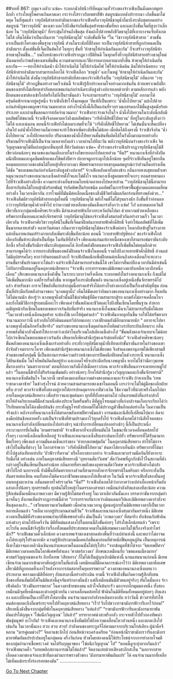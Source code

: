 ##บทที่ 867: กุญแจ
ผลัวะ แซ่ด~
ระลอกน้ำอัสนีวารีที่หมุนวนทั่วร่างของจ้าวเฟิงเป็นดั่งมหาสมุทรลึกล้ำ กว้างใหญ่ไพศาลเกินคาดเดา กระจ่างใสราวกับเพชรสีฟ้า สมบูรณ์แบบดังปรารถนา เกิดขึ้นมาไม่หยุด
ในที่สุดแล้ว วายุอัสนีห้าสายลำดับแรกของจ้าวเฟิงหรือวายุอัสนีธาตุน้ำก็มาถึงระดับสุดยอดอย่างสมบูรณ์
‘วิชาวายุอัสนี’ ของเขา แตะไปถึงขีดจำกัดขั้นสุดท้ายของขั้นที่หก และแตะถึงขั้นเจ็ดที่สูงกว่าเล็กน้อย
ใน ‘วายุอัสนีธาตุน้ำ’ ที่กระตุ้นไปจนถึงขีดสุด ยังแฝงไปด้วยพลังชีวิตธาตุไม้ที่เบาบางจนจับสังเกตไม่ได้ เห็นได้ชัดว่าเป็นกลิ่นอาย ‘วายุอัสนีธาตุไม้’ ระดับขั้นที่เจ็ด
“ใน ‘วิชาวายุอัสนีห้าสาย ’ สามขั้นแรกเป็นเค้าโครงของพื้นฐานวายุอัสนี ส่วนในระดับที่สี่ถึงหก จะเป็นวายุอัสนีห้าสายที่ถูกกำหนดเป็นลำดับแรก ตั้งแต่ขั้นที่เจ็ดเป็นต้นไป ในทุกๆ ขั้นที่ ‘ห้าธาตุให้กำเนิดกันและกัน’ ก็จะสร้างวายุอัสนีห้าสายธาตุใหม่ขึ้น…”
บนใบหน้าของจ้าวเฟิงปรากฏแววปีติยินดี
ในทุกครั้งที่วายุอัสนีห้าสายสร้างธาตุใหม่ นั่นหมายถึงว่าพลังของเขาเพิ่มขึ้น ความสามารถและวิธีการหลากหลายมากยิ่งขึ้น
ห้าธาตุให้กำเนิดกันและกัน— —ทองให้กำเนิดน้ำ น้ำให้กำเนิดไม้ ไม้ให้กำเนิดไฟ ไฟให้กำเนิดดิน ดินให้กำเนิดทอง
วายุอัสนีห้าสายลำดับแรกสามารถเลือกได้ จ้าวเฟิงเลือก ‘ธาตุน้ำ’
และในหมู่ ‘ห้าธาตุให้กำเนิดกันและกัน’ น้ำให้กำเนิดไม้
ดังนั้นวายุอัสนีห้าสายลำดับที่สองของจ้าวเฟิงจึงเป็น ‘วายุอัสนีธาตุไม้’
กลิ่นอาย ‘วายุอัสนีธาตุไม้’ ปรากฏขึ้นอย่างรวดเร็วเช่นนี้ จ้าวเฟิงรู้สึกประหลาดใจอย่างมากเช่นกัน ด้วยเพราะพลังฝึกตนของเขายังไม่เทียบเท่ากับขอบเขตแก่นก่อกำเนิดระดับสูงช่วงปลายเลยด้วยซ้ำ
ตามหลักการแล้ว พลังฝึกตนของเขาต้องเข้าใกล้หรือไม่ก็เป็นราชันแล้ว จึงจะสามารถสร้าง ‘วายุอัสนีธาตุไม้’ ออกมาได้
ครุ่นคิดพิจารณาอยู่ครู่หนึ่ง จ้าวเฟิงก็เข้าใจในเหตุผล
‘ที่แท้ก็เป็นเพราะ ‘น้ำผึ้งไป่หยวน’ แฝงไปด้วยแก่นสำคัญของพฤกษาจำนวนมหาศาล อย่างไรน้ำผึ้งนี้ก็เป็นแก่นที่รวบรวมเกสรดอกไม้ชั้นสูงสุดนับร้อยประเภท และผ่านขั้นตอนการสกัดจำนวนมาก’
จ้าวเฟิงกระจ่างแจ้งในใจ
น้ำผึ้งไป่หยวนในระดับนี้กลับมีผลลัพธ์ได้ขนาดนี้ จ้าวเฟิงจึงอดคาดหวังถึงผลลัพธ์ของ ‘วารีศักดิ์สิทธิ์ไป่หยวน’ ที่อยู่ในระดับสูงยิ่งกว่าไม่ได้
และแน่นอน ตอนนี้จ้าวเฟิงยังไม่เหมาะสมที่จะใช้ ‘วารีศักดิ์สิทธิ์ไป่หยวน’ ไม่เช่นนั้นจะสิ้นเปลืองเกินไป
แค่น้ำผึ้งไป่หยวนก็มากพอจะทำให้เขาเพิ่มระดับขึ้นไม่น้อย
เมื่อคิดได้ถึงตรงนี้
จ้าวเฟิงจึงกิน ‘น้ำผึ้งไป่หยวน’ ลงไปอีกหลายอึก
ปริมาณของน้ำผึ้งไป่หยวนชั้นต้นที่ผลิตได้ในรังผึ้งมากมายอย่างยิ่ง ปริมาณที่จ้าวเฟิงมีก็เป็นจำนวนหลายถังแล้ว
เวลาผ่านไปทีละวัน
พลังวายุอัสนีบนร่างของจ้าวเฟิง จิตวิญญาณธาตุไม้ที่แฝงอยู่มากขึ้นทุกที
สี่ห้าวันต่อมา
แซ่ด~
ทั่วร่างของจ้าวเฟิงปรากฏวายุอัสนีธาตุไม้สีเขียวอ่อนน้อยๆ ขนาดของแก่นผลึกภายในร่างก็ขยายออกไปหลายส่วน
“หืม?”
หนานกงเซิ่งที่กำลังปิดผนึกฝึกตนและดูดซึมพลิกแพลงใช้พลังปีศาจ ปลายจมูกกระตุกไปเล็กน้อย
จุดที่จ้าวเฟิงยืนอยู่โชยกลิ่นหอมตลบอบอวลของต้นไม้ใบหญ้าที่เบาบางมา พืชพรรณรอบกายเขาอุดมสมบูรณ์กว่าส่วนอื่นอย่างเห็นได้ชัด
“ขอบเขตแก่นก่อกำเนิดระดับสูงช่วงปลาย!”
จ้าวเฟิงหลับตาทั้งสองข้าง กลิ่นอายสงบสุขบนตัวเขาหมุนวนบนร่างของหนานกงเซิ่งคล้ายตั้งใจและไม่ตั้งใจ
หนานกงเซิ่งสูดลมหายใจเบาๆ ทอดสายตามองไปที่จ้าวเฟิงอย่างลึกซึ้ง ความกระด้างเย็นชาบนใบหน้าคลายลงไปหลายส่วน
“วายุอัสนีธาตุไม้นี้สามารถสื่อสารกับต้นไม้ใบหญ้านับร้อยพันธุ์ จำกัดพิษเป็นร้อยชนิด ผลลัพธ์ในการรักษาฟื้นฟูบาดแผลยอดเยี่ยมอย่างยิ่ง ในเวลาเดียวกัน การโจมตีที่มันมีต่อเลือดเนื้อของสิ่งมีชีวิตยังมีผลกัดกร่อนที่ทรงพลังด้วย…”
จ้าวเฟิงสัมผัสวายุอัสนีห้าสายกลุ่มใหม่นี้
วายุอัสนีธาตุไม้ พลังโจมตีไม่ได้รุนแรงนัก ถึงขั้นที่ว่าอ่อนแอกว่าวายุอัสนีธาตุน้ำด้วยซ้ำไป ทว่าความช่วยเหลือของมันแข็งแกร่งยิ่งกว่า
แซ่ด! วิ้ง!
แสงหมอกควันสีเขียวที่เกาะกลุ่มเหนือศีรษะจ้าวเฟิง มีลำแสงสายฟ้าเกี่ยวกระหวัดกันไปมา
ด้วยความช่วยเหลือของทรัพยากรชั้นยอดและพลังจักรพรรดิ วายุอัสนีธาตุไม้ของจ้าวเฟิงสั่งสมก่อตัวกันอย่างรวดเร็ว
ในเวลาเดียวกัน
จ้าวเฟิงอาศัยวิชาวายุอัสนีในขั้นที่เจ็ดมาฝึกฝนกายสายฟ้าศักดิ์สิทธิ์ จึงทำให้ผลลัพธ์ที่ได้เพิ่มขึ้นมากหลายเท่าตัว
หลายวันต่อมา
กลิ่นอายวายุอัสนีธาตุไม้ของจ้าวเฟิงค่อยๆ ไหลกลับเข้าสู่ในร่างกาย แต่กลิ่นอายแก่นแท้ร่างกายกลับเพิ่มระดับขึ้นทีละน้อย
ตอนนี้ ‘กายสายฟ้าปฐพีทอง’ ของจ้าวเฟิงใกล้เคียงกับขั้นห้าระดับต่ำเป็นที่สุด ในทันทีที่สำเร็จ เพียงแค่แก่นแท้กายเนื้อของเขาก็สามารถข่มราชันระดับลึกซึ้ง หรือถึงขั้นรับมือราชันระดับสุดยอดได้
อีกทั้งพลังฝึกตนของจ้าวเฟิงก็เพิ่มขึ้นไม่หยุดอีกด้วย
สามารถพูดได้ว่า
การยกระดับขึ้นของพลังฝึกตนจ้าวเฟิงในตอนนี้ รวมไปถึงกายสายฟ้าศักดิ์สิทธิ์ ล้วนแต่ไม่มีอุปสรรคใดๆ
หากว่ายินยอมแล้วละก็
จ้าวเฟิงปิดผนึกเพื่อฝึกตนต่อเดือนถึงสองเดือนก็จะทะลวงผ่านขั้นราชันปราณเทวะได้แล้ว
แต่จ้าวเฟิงไม่สามารถทำเช่นนี้ได้ เขาไม่อาจสิ้นเปลืองเวลาอันมีค่าเช่นนี้ไปกับการฝึกตนอยู่ในคฤหาสน์เสียหยาง
“จ้าวเฟิง การบรรจบของมิติเทพลวงตายังเหลือเวลาอีกหนึ่งเดือน”
เสียงของหนานกงเซิ่งดังขึ้น
ในระยะเวลากว่าครึ่งเดือน ระลอกพลังในร่างหนานกงเซิ่ง ถึงแม้ไม่ได้เพิ่มขึ้นมากนัก แต่ก็ราบรื่นยิ่งขึ้น
หากพูดเรื่องระดับขั้นพลัง หนานกงเซิ่งอยู่เหนือขั้นจักรพรรดิไปแล้ว สำหรับเขา การจะใช้พลังที่แก่กล้ากลุ่มนี้อย่างแท้จริงได้อย่างไรต่างหากถึงเป็นเรื่องสำคัญที่สุด
ก่อนนั้นที่ประมือกับพลังอำนาจของ ‘นางพญาผึ้ง’ เห็นได้ชัดเลยว่ากินแรงของหนานกงเซิ่งอย่างมาก ยืนหยัดได้ไม่นานนัก
ต้องรู้ว่า
นางพญาผึ้งตัวนั้นมิใช่เผ่าพันธุ์ที่มีความสามารถสู้รบ แถมยังไม่อาจเคลื่อนไหว และยิ่งไม่มีวิธีการสู้รบตบมืออะไร เพียงแค่ว่าขั้นพลังและชีวิตแตะไปถึงขั้นเซียนโดยพื้นฐาน
ถ้าหากเผชิญหน้ากับเซียนในขอบเขตเทวาเร้นลับที่แท้จริง หนานกงเซิ่งในขณะนั้นจะไม่สามารถรับมือได้เลย
“ในเวลาช่วงหนึ่งเดือนสุดท้าย จะต้องใช้เวลาให้คุ้มค่าแล้ว”
จ้าวเฟิงชันกายลุกยืนขึ้น
รอให้ได้ทรัพยากรจำนวนมากกว่านี้ แล้วกลับไปยังดินแดนทวีปก่อนเถอะ เวลาฝึกตนยังมีอีกมากมายนัก
“ อยากจะไปหานางพญาผึ้งนั่นอีกครั้งเสียจริง”
บนร่างของหนานกงเซิ่งผุดลำแสงโลหิตม่วงระยิบระยับเลือนราง กลิ่นอายพลังที่น่ากลัวนั้นทำให้อากาศว่างเปล่าในบริเวณใกล้เคียงแข็งค้างไป
“ขั้นพลังของเจ้าแทบจะไม่ด้อยไปกว่าเซียนในขอบเขตเทวาเร้นลับ เสียดายก็เพียงสำนึกรู้ของเจ้าด้อยยิ่งนัก”
จ้าวเฟิงส่ายศีรษะน้อยๆ
ขั้นพลังของหนานกงเซิ่งแข็งแกร่งอย่างยิ่ง กระทั่งวายุอัสนีธาตุน้ำที่เทียบเท่าขั้นราชันภายในร่างของเขายังจับตัวจนยากจะโคจร
เพียงแต่สำนึกรู้ของหนานกงเซิ่งไม่เพียงพอ จึงสำแดงพลานุภาพได้เพียงสามสี่ส่วนของพลังกลุ่มนี้
นี่เป็นสถานการณ์ความก้าวหน้าของการปิดผนึกฝึกตนในช่วงระยะนี้
หนานกงเซิ่งได้ยินเช่นนั้น ในใจก็พลันอึดอัดอยู่บ้าง และถอดใจที่จะประมือกับนางพญาผึ้ง
หากไม่ใช่ว่ามีอาวุธเทพชั้นรองอย่าง ‘มนตราอากาศ’ ตอนที่ก่อกวนรังผึ้งไปเมื่อคราวก่อน พวกจ้าวเฟิงสี่คนอาจจะตายยกหมู่ไปแล้ว
“ในตอนนี้ข้ายังไม่รีบร้อนเพิ่มพลัง อย่างน้อยๆ ก็รอให้สำนึกรู้ดวงวิญญาณแตะถึงขั้นจักรพรรดิ”
หนานกงเซิ่งตัดสินใจ
ในเวลานี้ เขายังคงมองเห็นความต่างของตนเองและจ้าวเฟิง
ถ้าหากเป็น ‘เทพราชาดวงตาซ้าย’ ในช่วงรุ่งโรจน์ ด้วยความสามสามารถของเขาในตอนนี้ เกรงว่าจะไม่ใช่คู่มือของอีกฝ่าย
พรึ่บ สวบ!
พวกจ้าวเฟิงทั้งสองอยู่ภายใต้การปกคลุมจากเงาสีม่วงเงิน ใช้ความเร็วที่น่าสะพรึงโฉบไปมาภายในคฤหาสน์เสียหยาง เพื่อสำรวจและขุดค้นหา
ทุกที่ที่ทั้งสองผ่านไป กลิ่นอายพลังที่แกร่งกล้าก็ทำให้อัจฉริยะยอดฝีมือส่วนหนึ่งต้องประหวั่นพรั่นพรึง
ดีที่คู่หูโจรผมม่วงที่เก่งกล้าจนเกือบจะเรียกได้ว่าไร้เทียมทานไม่ได้ลงมือปล้นชิง กระทั่งคู่หูโจรตัวปลอมก็ไม่ได้ปรากฏตัวขึ้นอีกแต่อย่างใด
ในความเป็นจริงแล้ว
หลังจากที่หนานกงเซิ่งได้มรดกพลังเทพปีศาจนั่นแล้ว อารมณ์และนิสัยก็เปลี่ยนไปมาก คิดจะลงมือปล้นชิงหลายครั้ง แต่เป็นจ้าวเฟิงที่ห้ามปรามเอาไว้ทุกครั้งไป
จ้าวเฟิงสังเกตได้ว่านิสัยใจคอของหนานกงเซิ่งกำลังเปลี่ยนแปลงไปอย่างช้าๆ
หนำซ้ำการเปลี่ยนแปลงอย่างช้าๆ นี้ก็เป็นประหนึ่งกระบวนการที่เกิดขึ้น ‘ตามธรรมชาติ’ จ้าวเฟิงยากที่จะเปลี่ยนมันได้
ในขณะที่เวลาเคลื่อนคล้อยไปเรื่อยๆ
เวลาหนึ่งเดือนที่เหลืออยู่ จ้าวเฟิงและหนานกงเซิ่งสืบเสาะค้นหาไปทั่ว ทรัพยากรที่ได้รับมามากขึ้นเรื่อยๆ
เพียงแต่
ความมั่นคงแข็งแกร่งของ ‘ค่ายกลเทพคุ้มกัน’ ในคฤหาสน์เสียหยาง ทำให้ไม่อาจเข้าไปในพื้นที่ต่างๆ ได้
โอกาสจำพวก ‘วารีศักดิ์สิทธิ์ไป่หยวน’ ค้นหาได้ยากเย็นนัก ทรัพยากรที่ได้มาทั่วไปสูงส่งเทียบเท่ากับ ‘บัวฟ้าวารีคราม’
หรือโอกาสบางอย่าง จ้าวเฟิงและพวกร่วมมือกันก็ยังยากจะรับมือได้
อย่างเช่น ภายในคฤหาสน์เสียหยางมี ‘อุทยานสัตว์วิเศษ’ สัตว์วิเศษที่ถูกกักขังไว้ในสถานที่ดังกล่าวอยู่ในขั้นเซียนเป็นอย่างน้อย
กลิ่นอายที่ทรงพลังของอุทยานสัตว์วิเศษ พวกจ้าวเฟิงต่างไม่กล้าเข้าไปใกล้
นอกจากนี้ ยังมีพื้นที่อันตรายบางส่วนที่สามารถสังหารจักรพรรดิในพริบตา หรือกระทั่งเป็นอันตรายต่อเซียน คนทั้งสองไม่คิดจะเอาชีวิตของตนเองไปเสี่ยงด้วย
ในวันนี้
พวกจ้าวเฟิงทั้งสองยืนอยู่บนหอสูงตะหง่าน กลั้นลมหายใจสำรวมจิต
“หืม?”
จ้าวเฟิงสังเกตได้ว่าอากาศว่างเปล่าเบื้องหน้าเริ่มอับแสงลงไปน้อยๆ
ทุกสรรพสิ่ง ทุกต้นไม้ใบหญ้าในครรลองสายตา เหมือนกำลังอับแสงลงทีละน้อย ความรู้สึกเช่นนั้นเหมือนภาพลวงตา มีความรู้สึกไม่สมจริงอยู่
ในเวลาเดียวกันนั้นเอง
บรรดาราชันจากกลุ่มอำนาจอื่นๆ สังเกตเห็นปรากฏการณ์นี้ด้วย
“การบรรจบกันระหว่างดินแดนทวีปและมิติเทพลวงตากำลังจะสิ้นสุดลงแล้ว…”
เซวียนหยวนเหวินพึมพำ
เมื่อคำนวณเวลาดู ผู้คนอยู่ภายในมิติเทพลวงตาก็เป็นเวลาหลายเดือนแล้ว
“เหลือเวลาอยู่ประมาณสามสี่วัน”
จ้าวเฟิงและหนานกงเซิ่งสบตากันคราหนึ่ง
มิติเทพลวงตาเป็นมิติทิ้งร้างของเทพเก่าแก่ที่พิเศษอย่างยิ่ง มันเป็นดั่ง ‘ภาพลวงตา’ ที่สมจริง ทับซ้อนกับฟ้าดินแห่งต่างๆ
ผ่านไปอีกครึ่งวัน
มิติที่หม่นแสงลงไปในตอนนี้ถึงขั้นค่อยๆ โปร่งใสเล็กน้อยแล้ว
“เพราะอะไรกัน ตอนนี้ข้าจึงรู้สึกว่าเรื่องทั้งหมดที่ประสบพบเจอมาในมิติเทพพลวงตาไม่ใช่เรื่องจริงเท่าไหร่นัก?”
จ้าวเฟิงขมวดคิ้วเล็กน้อย
ดวงตาเทพเจ้าของเขาสอดส่องพื้นที่ว่างเปล่าแห่งนี้ และพบว่าไม่อาจมองได้ทะลุปรุโปร่งมากนัก
ความรู้สึกประมาณนี้เคยเกิดขึ้นมาก่อนที่ตำหนักฟั่นหลุนกู่อิน เป็นเหตุการณ์ที่เขาไม่อาจมองหลิวฉินซินบนกำแพงภาพในตอนนั้นได้ปรุโปร่ง
“จากข้อมูลที่ข้าได้จาก ‘จิตเทพปีศาจ’ มิติเทพลวงตาเคยเป็นโลกพิเศษที่สำแดง ‘ศาสตร์ลวงตา’ ลักษณะเหมือนกับ ‘เขตแดนเมืองมายา’ ศาสตร์วิญญาณของเจ้า อีกทั้งเทพ ‘เสียหยาง’ ก็ไม่ได้เป็นผู้บุกเบิกมิติแห่งนี้ นานแสนนานก่อนนี้ มีเทพเซียนจำนวนมากเข้ามาอาศัยอยู่ภายในที่แห่งนี้ เคยมียอดฝีมือคาดการณ์เอาไว้ว่า มิติเทพลวงตาคือเศษเสี้ยวมิติที่ถูกทอดทิ้งเอาไว้หลังจากการล่มสลายในยุคบรรพกาล”
ดวงตาของหนานกงเซิ่งเผยแววประหลาด พลางมองมิติที่ค่อยๆ อับแสงลงนี้อย่างประเมิน
ยามนี้
จ้าวเฟิงถึงขั้นเกิดความรู้สึกสับสน สิ่งของที่ตนสัมผัสได้ในมิติแห่งนี้ดุจจันทร์กลางผืนน้ำ แต่ก็เหมือนมันมีตัวตนอยู่จริงๆ
ทันใดนั้นเอง
จ้าวเฟิงคิดถึง ‘ห้วงฝันบรรพกาล’ ในดวงตาซ้ายของตน แล้วใจก็เต้นระรัว มองจากอีกมุมมองหนึ่ง ทั้งสองเหมือนมีจุดที่เหมือนและต่างอยู่ด้วยกัน
เวลาเคลื่อนคล้อยไป
ฟ้าดินในมิติที่คนทั้งหมดอยู่ค่อยๆ อับแสงลง และเปลี่ยนเป็นเงาที่โปร่งใสมากขึ้น
คนจำนวนมากกำลังรอเดินทางกลับ
ทว่าวันนี้ ข่าวสารที่ทำให้คนต้องตกตะลึงก็แพร่กระจายไปทั่วคฤหาสน์เสียหยาง
“เร็ว! รีบไปขวางราชามังกรฟ้าวารีเอาไว้ก่อน!”
เสียงหนึ่งดังขึ้นจากกลุ่มที่พักในคฤหาสน์เสียหยาง
“แย่แล้ว!”
“ราชามังกรฟ้าวารีและมังกรมายาพันผันแปรได้กุญแจ ‘โซ่ผนึกวิญญาณ’ ไปแล้ว!”
บรรยากาศน่าสะพรึงกลัว กระจายตัวไปทั่วกองทัพเผ่าพันธุ์มนุษย์
อะไรกัน!
จ้าวเฟิงและหนานกงเซิ่งสัมผัสได้ถึงความเคลื่อนไหวส่วนหนึ่ง และตกตะลึงไปเช่นกัน
ในเวลานั้นเอง
สวบ สวบ สวบ!
กำลังคนของตระกูลจีไล่ตามมาจากบริเวณใกล้เคียง ผู้นำคือจีหลาน
“มารคู่ผมม่วง?”
จีหลานชะงักไป ก่อนสีหน้าจะเคร่งเครียด “ก่อนหน้านี้ราชามังกรวารีและมังกรมายาพันผันแปรปะปนอยู่ในกลุ่มคน ครึ่งวันก่อน หัวขโมยสองคนนี้ใช้ประโยชน์จากการทำลายโจมตีของกลุ่มอำนาจเชื้อพระวงศ์ จนได้รับกุญแจของ ‘โซ่ผนึกวิญญาณ’ ไป”
“ตอนนี้ดูจะยุ่งยากกันแล้ว” จ้าวเฟิงขมวดคิ้ว
“แทบพลิกสถานการณ์ไม่ได้แล้ว!”
จีหลานเอ่ยด้วยเสียงสะอึกสะอื้น “นอกจากสายเลือดดวงตาของเจ้าและข้าที่มองผ่านการพรางตัวของ ‘มังกรมายาพันผันแปร’ ได้ คนจำนวนมากที่เหลือไม่เห็นแม้กระทั่งร่องรอยของมัน”
…………………………..


[Go To Next Chapter]( ./105.md)